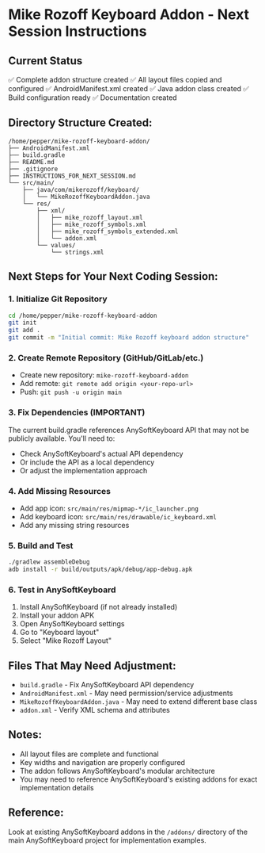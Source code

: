 # Mike Rozoff Keyboard Addon - Next Session Instructions

## Current Status
✅ Complete addon structure created
✅ All layout files copied and configured
✅ AndroidManifest.xml created
✅ Java addon class created
✅ Build configuration ready
✅ Documentation created

## Directory Structure Created:
```
/home/pepper/mike-rozoff-keyboard-addon/
├── AndroidManifest.xml
├── build.gradle
├── README.md
├── .gitignore
├── INSTRUCTIONS_FOR_NEXT_SESSION.md
└── src/main/
    ├── java/com/mikerozoff/keyboard/
    │   └── MikeRozoffKeyboardAddon.java
    └── res/
        ├── xml/
        │   ├── mike_rozoff_layout.xml
        │   ├── mike_rozoff_symbols.xml
        │   ├── mike_rozoff_symbols_extended.xml
        │   └── addon.xml
        └── values/
            └── strings.xml
```

## Next Steps for Your Next Coding Session:

### 1. Initialize Git Repository
```bash
cd /home/pepper/mike-rozoff-keyboard-addon
git init
git add .
git commit -m "Initial commit: Mike Rozoff keyboard addon structure"
```

### 2. Create Remote Repository (GitHub/GitLab/etc.)
- Create new repository: `mike-rozoff-keyboard-addon`
- Add remote: `git remote add origin <your-repo-url>`
- Push: `git push -u origin main`

### 3. Fix Dependencies (IMPORTANT)
The current build.gradle references AnySoftKeyboard API that may not be publicly available. You'll need to:
- Check AnySoftKeyboard's actual API dependency
- Or include the API as a local dependency
- Or adjust the implementation approach

### 4. Add Missing Resources
- Add app icon: `src/main/res/mipmap-*/ic_launcher.png`
- Add keyboard icon: `src/main/res/drawable/ic_keyboard.xml`
- Add any missing string resources

### 5. Build and Test
```bash
./gradlew assembleDebug
adb install -r build/outputs/apk/debug/app-debug.apk
```

### 6. Test in AnySoftKeyboard
1. Install AnySoftKeyboard (if not already installed)
2. Install your addon APK
3. Open AnySoftKeyboard settings
4. Go to "Keyboard layout"
5. Select "Mike Rozoff Layout"

## Files That May Need Adjustment:
- `build.gradle` - Fix AnySoftKeyboard API dependency
- `AndroidManifest.xml` - May need permission/service adjustments
- `MikeRozoffKeyboardAddon.java` - May need to extend different base class
- `addon.xml` - Verify XML schema and attributes

## Notes:
- All layout files are complete and functional
- Key widths and navigation are properly configured
- The addon follows AnySoftKeyboard's modular architecture
- You may need to reference AnySoftKeyboard's existing addons for exact implementation details

## Reference:
Look at existing AnySoftKeyboard addons in the `/addons/` directory of the main AnySoftKeyboard project for implementation examples.